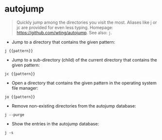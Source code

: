 # autojump

> Quickly jump among the directories you visit the most.
> Aliases like j or jc are provided for even less typing.
> Homepage: <https://github.com/wting/autojump>.
> See also: `j`.

- Jump to a directory that contains the given pattern:

`j {{pattern}}`

- Jump to a sub-directory (child) of the current directory that contains the given pattern:

`jc {{pattern}}`

- Open a directory that contains the given pattern in the operating system file manager:

`jo {{pattern}}`

- Remove non-existing directories from the autojump database:

`j --purge`

- Show the entries in the autojump database:

`j -s`

